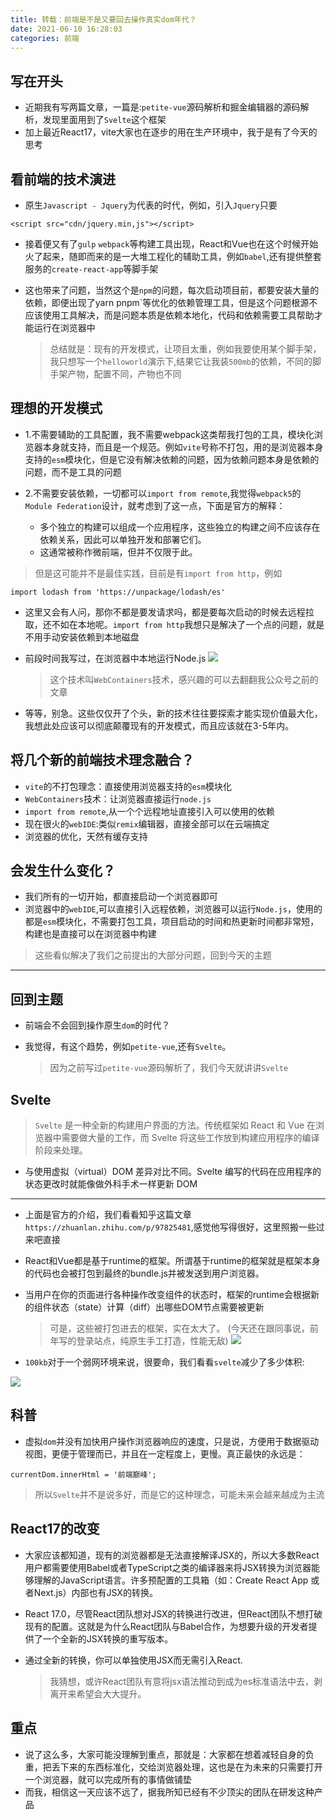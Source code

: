 ```yaml
---
title: 转载：前端是不是又要回去操作真实dom年代？
date: 2021-06-10 16:28:03
categories: 前端
---
```

## 写在开头

*   近期我有写两篇文章，一篇是:`petite-vue`源码解析和掘金编辑器的源码解析，发现里面用到了`Svelte`这个框架
*   加上最近React17，vite大家也在逐步的用在生产环境中，我于是有了今天的思考

## 看前端的技术演进

*   原生`Javascript - Jquery`为代表的时代，例如，引入`Jquery`只要

 ```
<script src="cdn/jquery.min,js"></script>
```

*   接着便又有了`gulp` `webpack`等构建工具出现，React和Vue也在这个时候开始火了起来，随即而来的是一大堆工程化的辅助工具，例如`babel`,还有提供整套服务的`create-react-app`等脚手架
*   这也带来了问题，当然这个是`npm`的问题，每次启动项目前，都要安装大量的依赖，即便出现了yarn pnpm`等优化的依赖管理工具，但是这个问题根源不应该使用工具解决，而是问题本质是依赖本地化，代码和依赖需要工具帮助才能运行在浏览器中

    > 总结就是：现有的开发模式，让项目太重，例如我要使用某个脚手架，我只想写一个`helloworld`演示下,结果它让我装`500mb`的依赖，不同的脚手架产物，配置不同，产物也不同

## 理想的开发模式

*   1.不需要辅助的工具配置，我不需要webpack这类帮我打包的工具，模块化浏览器本身就支持，而且是一个规范。例如`vite`号称不打包，用的是浏览器本身支持的`esm`模块化，但是它没有解决依赖的问题，因为依赖问题本身是依赖的问题，而不是工具的问题
*   2.不需要安装依赖，一切都可以`import from remote`,我觉得`webpack5`的`Module Federation`设计，就考虑到了这一点，下面是官方的解释：

    *   多个独立的构建可以组成一个应用程序，这些独立的构建之间不应该存在依赖关系，因此可以单独开发和部署它们。
    *   这通常被称作微前端，但并不仅限于此。

> 但是这可能并不是最佳实践，目前是有`import from http`，例如

```
import lodash from 'https://unpackage/lodash/es'
```

*   这里又会有人问，那你不都是要发请求吗，都是要每次启动的时候去远程拉取，还不如在本地呢。`import from http`我想只是解决了一个点的问题，就是不用手动安装依赖到本地磁盘
*   前段时间我写过，在浏览器中本地运行Node.js
 ![](https://upload-images.jianshu.io/upload_images/10024246-a76f846210f98f47.png?imageMogr2/auto-orient/strip%7CimageView2/2/w/1240)


    > 这个技术叫`WebContainers`技术，感兴趣的可以去翻翻我公众号之前的文章

*   等等，别急。这些仅仅开了个头，新的技术往往要探索才能实现价值最大化，我想此处应该可以彻底颠覆现有的开发模式，而且应该就在3-5年内。

## 将几个新的前端技术理念融合？

*   `vite`的不打包理念：直接使用浏览器支持的`esm`模块化
*   `WebContainers`技术：让浏览器直接运行`node.js`
*   `import from remote`,从一个个远程地址直接引入可以使用的依赖
*   现在很火的`webIDE`:类似`remix`编辑器，直接全部可以在云端搞定
*   浏览器的优化，天然有缓存支持

## 会发生什么变化？

*   我们所有的一切开始，都直接启动一个浏览器即可
*   浏览器中的`webIDE`,可以直接引入远程依赖，浏览器可以运行`Node.js`，使用的都是`esm`模块化，不需要打包工具，项目启动的时间和热更新时间都非常短，构建也是直接可以在浏览器中构建

> 这些看似解决了我们之前提出的大部分问题，回到今天的主题

* * *

## 回到主题

*   前端会不会回到操作原生`dom`的时代？
*   我觉得，有这个趋势，例如`petite-vue`,还有`Svelte`。

    > 因为之前写过`petite-vue`源码解析了，我们今天就讲讲`Svelte`

## Svelte

> `Svelte` 是一种全新的构建用户界面的方法。传统框架如 React 和 Vue 在浏览器中需要做大量的工作，而 Svelte 将这些工作放到构建应用程序的编译阶段来处理。

*   与使用虚拟（virtual）DOM 差异对比不同。Svelte 编写的代码在应用程序的状态更改时就能像做外科手术一样更新 DOM

* * *

*   上面是官方的介绍，我们看看知乎这篇文章`https://zhuanlan.zhihu.com/p/97825481`,感觉他写得很好，这里照搬一些过来吧直接
*   React和Vue都是基于runtime的框架。所谓基于runtime的框架就是框架本身的代码也会被打包到最终的bundle.js并被发送到用户浏览器。
*   当用户在你的页面进行各种操作改变组件的状态时，框架的runtime会根据新的组件状态（state）计算（diff）出哪些DOM节点需要被更新

    > 可是，这些被打包进去的框架，实在太大了。
    > (今天还在跟同事说，前年写的登录站点，纯原生手工打造，性能无敌)
    >![](https://upload-images.jianshu.io/upload_images/10024246-8ddffce401c0f053.png?imageMogr2/auto-orient/strip%7CimageView2/2/w/1240)


*   `100kb`对于一个弱网环境来说，很要命，我们看看`svelte`减少了多少体积:

![](https://upload-images.jianshu.io/upload_images/10024246-e06f87bd457dc42d.png?imageMogr2/auto-orient/strip%7CimageView2/2/w/1240)


## 科普

*   虚拟`dom`并没有加快用户操作浏览器响应的速度，只是说，方便用于数据驱动视图，更便于管理而已，并且在一定程度上，更慢。真正最快的永远是：

 ```
currentDom.innerHtml = '前端巅峰';
```
> 所以`Svelte`并不是说多好，而是它的这种理念，可能未来会越来越成为主流

## React17的改变

*   大家应该都知道，现有的浏览器都是无法直接解译JSX的，所以大多数React用户都需要使用Babel或者TypeScript之类的编译器来将JSX转换为浏览器能够理解的JavaScript语言。许多预配置的工具箱（如：Create React App 或者Next.js）内部也有JSX的转换。
*   React 17.0，尽管React团队想对JSX的转换进行改进，但React团队不想打破现有的配置。这就是为什么React团队与Babel合作，为想要升级的开发者提供了一个全新的JSX转换的重写版本。
*   通过全新的转换，你可以单独使用JSX而无需引入React.

    > 我猜想，或许React团队有意将jsx语法推动到成为es标准语法中去，剥离开来希望会大大提升。

## 重点

*   说了这么多，大家可能没理解到重点，那就是：大家都在想着减轻自身的负重，把丢下来的东西标准化，交给浏览器处理，这也是在为未来的只需要打开一个浏览器，就可以完成所有的事情做铺垫
*   而我，相信这一天应该不远了，据我所知已经有不少顶尖的团队在研发这种产品
